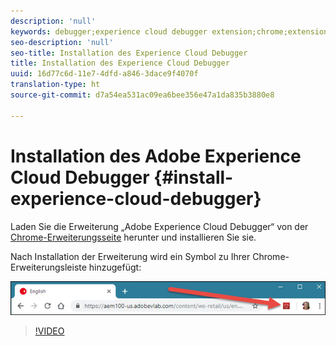 ```yaml
---
description: 'null'
keywords: debugger;experience cloud debugger extension;chrome;extension;install
seo-description: 'null'
seo-title: Installation des Experience Cloud Debugger
title: Installation des Experience Cloud Debugger
uuid: 16d77c6d-11e7-4dfd-a846-3dace9f4070f
translation-type: ht
source-git-commit: d7a54ea531ac09ea6bee356e47a1da835b3880e8

---
```



# Installation des Adobe Experience Cloud Debugger {#install-experience-cloud-debugger}

Laden Sie die Erweiterung „Adobe Experience Cloud Debugger“ von der [Chrome-Erweiterungsseite](https://chrome.google.com/webstore/detail/adobe-experience-cloud-de/ocdmogmohccmeicdhlhhgepeaijenapj) herunter und installieren Sie sie.

Nach Installation der Erweiterung wird ein Symbol zu Ihrer Chrome-Erweiterungsleiste hinzugefügt:

![](assets/start-icon.jpg)

>[!VIDEO](https://video.tv.adobe.com/v/23114t2/?captions=ger)
